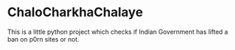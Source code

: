 # ChaloCharkhaChalaye
This is a little python project which checks if Indian Government has lifted a ban on p0rn sites or not.

